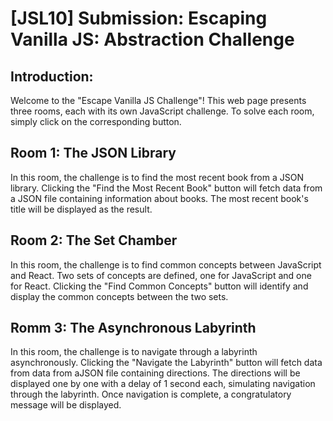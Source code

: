 # [JSL10] Submission: Escaping Vanilla JS: Abstraction Challenge
## Introduction:
Welcome to the "Escape Vanilla JS Challenge"! This web page presents three rooms, each with its own JavaScript challenge. To solve each room, simply click on the corresponding button.

## Room 1: The JSON Library
In this room, the challenge is to find the most recent book from a JSON library. Clicking the "Find the Most Recent Book" button will fetch data from a JSON file containing information about books. The most recent book's title will be displayed as the result.

## Room 2: The Set Chamber
In this room, the challenge is to find common concepts between JavaScript and React. Two sets of concepts are defined, one for JavaScript and one for React. Clicking the "Find Common Concepts" button will identify and display the common concepts between the two sets.

## Romm 3: The Asynchronous Labyrinth
In this room, the challenge is to navigate through a labyrinth asynchronously. Clicking the "Navigate the Labyrinth" button will fetch data from data from aJSON file containing directions. The directions will be displayed one by one with a delay of 1 second each, simulating navigation through the labyrinth. Once navigation is complete, a congratulatory message will be displayed.


